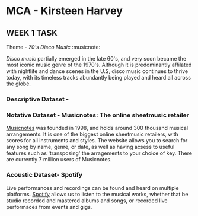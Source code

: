# MCA - Kirsteen Harvey
## WEEK 1 TASK
Theme - *70's Disco Music*  :musicnote:

*Disco music* partially emerged in the late 60's, and very soon became the most iconic music genre of the 1970's. Although it is predominantly affilated with nightlife and dance scenes in the U.S, disco music continues to thrive today, with its timeless tracks abundantly being played and heard all across the globe.    

### Descriptive Dataset -


### Notative Dataset - Musicnotes: The online sheetmusic retailer

[Musicnotes](https://www.musicnotes.com/) was founded in 1998, and holds around 300 thousand musical arrangements. It is one of the biggest online sheetmusic retailers, with scores for all instruments and styles. The website allows you to search for any song by name, genre, or date, as well as having acsess to useful features such as 'transposing' the arragements to your choice of key. There are currently 7 million users of Musicnotes.

### Acoustic Dataset- Spotify  

Live performances and recordings can be found and heard on multiple platforms. [Spotify](https://www.spotify.com/uk/) allows us to listen to the musical works, whether that be studio recorded and mastered albums and songs, or recorded live performaces from events and gigs. 


